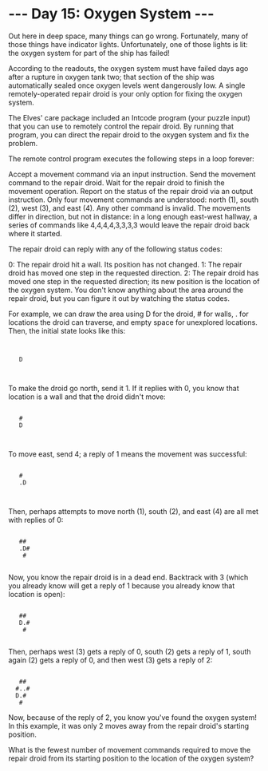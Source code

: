 # --- Day 15: Oxygen System ---
Out here in deep space, many things can go wrong. Fortunately, many of those things have indicator lights. Unfortunately, one of those lights is lit: the oxygen system for part of the ship has failed!

According to the readouts, the oxygen system must have failed days ago after a rupture in oxygen tank two; that section of the ship was automatically sealed once oxygen levels went dangerously low. A single remotely-operated repair droid is your only option for fixing the oxygen system.

The Elves' care package included an Intcode program (your puzzle input) that you can use to remotely control the repair droid. By running that program, you can direct the repair droid to the oxygen system and fix the problem.

The remote control program executes the following steps in a loop forever:

Accept a movement command via an input instruction.
Send the movement command to the repair droid.
Wait for the repair droid to finish the movement operation.
Report on the status of the repair droid via an output instruction.
Only four movement commands are understood: north (1), south (2), west (3), and east (4). Any other command is invalid. The movements differ in direction, but not in distance: in a long enough east-west hallway, a series of commands like 4,4,4,4,3,3,3,3 would leave the repair droid back where it started.

The repair droid can reply with any of the following status codes:

0: The repair droid hit a wall. Its position has not changed.
1: The repair droid has moved one step in the requested direction.
2: The repair droid has moved one step in the requested direction; its new position is the location of the oxygen system.
You don't know anything about the area around the repair droid, but you can figure it out by watching the status codes.

For example, we can draw the area using D for the droid, # for walls, . for locations the droid can traverse, and empty space for unexplored locations. Then, the initial state looks like this:

```
      
      
   D  
      
      
```
To make the droid go north, send it 1. If it replies with 0, you know that location is a wall and that the droid didn't move:

```
      
   #  
   D  
      
      
```
To move east, send 4; a reply of 1 means the movement was successful:

```
      
   #  
   .D 
      
      
```
Then, perhaps attempts to move north (1), south (2), and east (4) are all met with replies of 0:

```
      
   ## 
   .D#
    # 
      
```
Now, you know the repair droid is in a dead end. Backtrack with 3 (which you already know will get a reply of 1 because you already know that location is open):

```
      
   ## 
   D.#
    # 
      
```
Then, perhaps west (3) gets a reply of 0, south (2) gets a reply of 1, south again (2) gets a reply of 0, and then west (3) gets a reply of 2:

```
      
   ## 
  #..#
  D.# 
   #  
```
Now, because of the reply of 2, you know you've found the oxygen system! In this example, it was only 2 moves away from the repair droid's starting position.

What is the fewest number of movement commands required to move the repair droid from its starting position to the location of the oxygen system?
